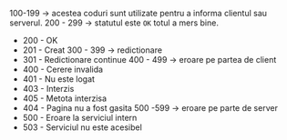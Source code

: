100-199 → acestea coduri sunt utilizate pentru a informa clientul sau serverul.
200 - 299 → statutul este `OK` totul a mers bine.
- 200 - OK
- 201 - Creat
300 - 399 → redictionare 
- 301 - Redictionare continue
400 - 499 → eroare pe partea de client
- 400 - Cerere invalida
- 401 - Nu este logat
- 403 - Interzis
- 405 - Metota interzisa
- 404 - Pagina nu a fost gasita
500 -599 → eroare pe parte de server
- 500 - Eroare la serviciul intern
- 503 - Serviciul nu este acesibel

